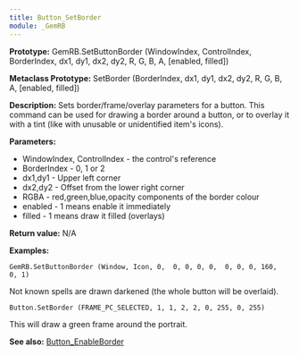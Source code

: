 ```yaml
---
title: Button_SetBorder
module: _GemRB
---
```


**Prototype:** GemRB.SetButtonBorder (WindowIndex, ControlIndex, BorderIndex, dx1, dy1, dx2, dy2, R, G, B, A, [enabled, filled])

**Metaclass Prototype:** SetBorder (BorderIndex, dx1, dy1, dx2, dy2, R, G, B, A, [enabled, filled])

**Description:** Sets border/frame/overlay parameters for a button. This 
command can be used for drawing a border around a button, or to overlay 
it with a tint (like with unusable or unidentified item's icons).

**Parameters:** 
  * WindowIndex, ControlIndex - the control's reference
  * BorderIndex - 0, 1 or 2
  * dx1,dy1 - Upper left corner
  * dx2,dy2 - Offset from the lower right corner
  * RGBA - red,green,blue,opacity components of the border colour
  * enabled - 1 means enable it immediately
  * filled - 1 means draw it filled (overlays)

**Return value:** N/A

**Examples:**

    GemRB.SetButtonBorder (Window, Icon, 0,  0, 0, 0, 0,  0, 0, 0, 160,  0, 1)
Not known spells are drawn darkened (the whole button will be overlaid).

    Button.SetBorder (FRAME_PC_SELECTED, 1, 1, 2, 2, 0, 255, 0, 255)
This will draw a green frame around the portrait.

**See also:** [Button_EnableBorder](Button_EnableBorder.md)
